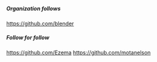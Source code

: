 ##### Organization follows

https://github.com/blender

##### Follow for follow

https://github.com/Ezema
https://github.com/motanelson

